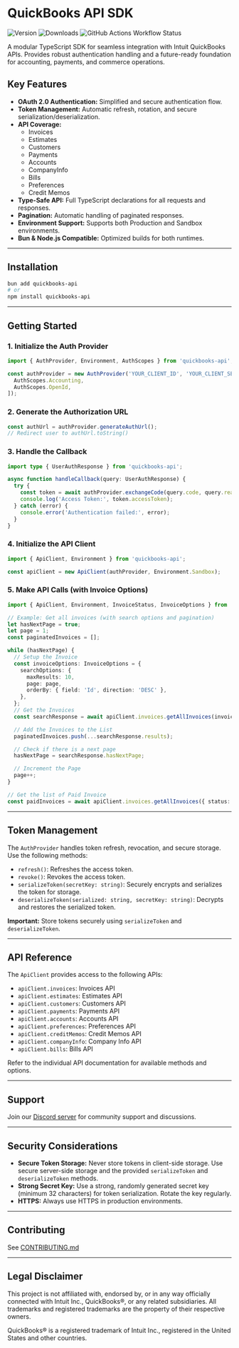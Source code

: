 # QuickBooks API SDK

![Version](https://img.shields.io/npm/v/quickbooks-api?style=for-the-badge&link=https%3A%2F%2Fwww.npmjs.com%2Fpackage%2Fquickbooks-api)
![Downloads](https://img.shields.io/npm/d18m/quickbooks-api?style=for-the-badge&link=https%3A%2F%2Fwww.npmjs.com%2Fpackage%2Fquickbooks-api)
![GitHub Actions Workflow Status](https://img.shields.io/github/actions/workflow/status/Nytely-Official/quickbooks-api/ci.yml?style=for-the-badge&link=https%3A%2F%2Fgithub.com%2FNytely-Official%2Fquickbooks-api)

A modular TypeScript SDK for seamless integration with Intuit QuickBooks APIs. Provides robust authentication handling and a future-ready
foundation for accounting, payments, and commerce operations.

## Key Features

- **OAuth 2.0 Authentication:** Simplified and secure authentication flow.
- **Token Management:** Automatic refresh, rotation, and secure serialization/deserialization.
- **API Coverage:**
  - Invoices
  - Estimates
  - Customers
  - Payments
  - Accounts
  - CompanyInfo
  - Bills
  - Preferences
  - Credit Memos
- **Type-Safe API:** Full TypeScript declarations for all requests and responses.
- **Pagination:** Automatic handling of paginated responses.
- **Environment Support:** Supports both Production and Sandbox environments.
- **Bun & Node.js Compatible:** Optimized builds for both runtimes.

---

## Installation

```bash
bun add quickbooks-api
# or
npm install quickbooks-api
```

---

## Getting Started

### 1. Initialize the Auth Provider

```typescript
import { AuthProvider, Environment, AuthScopes } from 'quickbooks-api';

const authProvider = new AuthProvider('YOUR_CLIENT_ID', 'YOUR_CLIENT_SECRET', 'YOUR_REDIRECT_URI', [
  AuthScopes.Accounting,
  AuthScopes.OpenId,
]);
```

### 2. Generate the Authorization URL

```typescript
const authUrl = authProvider.generateAuthUrl();
// Redirect user to authUrl.toString()
```

### 3. Handle the Callback

```typescript
import type { UserAuthResponse } from 'quickbooks-api';

async function handleCallback(query: UserAuthResponse) {
  try {
    const token = await authProvider.exchangeCode(query.code, query.realmId);
    console.log('Access Token:', token.accessToken);
  } catch (error) {
    console.error('Authentication failed:', error);
  }
}
```

### 4. Initialize the API Client

```typescript
import { ApiClient, Environment } from 'quickbooks-api';

const apiClient = new ApiClient(authProvider, Environment.Sandbox);
```

### 5. Make API Calls (with Invoice Options)

```typescript
import { ApiClient, Environment, InvoiceStatus, InvoiceOptions } from 'quickbooks-api';

// Example: Get all invoices (with search options and pagination)
let hasNextPage = true;
let page = 1;
const paginatedInvoices = [];

while (hasNextPage) {
  // Setup the Invoice
  const invoiceOptions: InvoiceOptions = {
    searchOptions: {
      maxResults: 10,
      page: page,
      orderBy: { field: 'Id', direction: 'DESC' },
    },
  };
  // Get the Invoices
  const searchResponse = await apiClient.invoices.getAllInvoices(invoiceOptions);

  // Add the Invoices to the List
  paginatedInvoices.push(...searchResponse.results);

  // Check if there is a next page
  hasNextPage = searchResponse.hasNextPage;

  // Increment the Page
  page++;
}

// Get the list of Paid Invoice
const paidInvoices = await apiClient.invoices.getAllInvoices({ status: InvoiceStatus.Paid });
```

---

## Token Management

The `AuthProvider` handles token refresh, revocation, and secure storage. Use the following methods:

- `refresh()`: Refreshes the access token.
- `revoke()`: Revokes the access token.
- `serializeToken(secretKey: string)`: Securely encrypts and serializes the token for storage.
- `deserializeToken(serialized: string, secretKey: string)`: Decrypts and restores the serialized token.

**Important:** Store tokens securely using `serializeToken` and `deserializeToken`.

---

## API Reference

The `ApiClient` provides access to the following APIs:

- `apiClient.invoices`: Invoices API
- `apiClient.estimates`: Estimates API
- `apiClient.customers`: Customers API
- `apiClient.payments`: Payments API
- `apiClient.accounts`: Accounts API
- `apiClient.preferences`: Preferences API
- `apiClient.creditMemos`: Credit Memos API
- `apiClient.companyInfo`: Company Info API
- `apiClient.bills`: Bills API

Refer to the individual API documentation for available methods and options.

---

## Support

Join our [Discord server](https://discord.gg/zcdUNMRcQR) for community support and discussions.

---

## Security Considerations

- **Secure Token Storage:** Never store tokens in client-side storage. Use secure server-side storage and the provided `serializeToken` and
  `deserializeToken` methods.
- **Strong Secret Key:** Use a strong, randomly generated secret key (minimum 32 characters) for token serialization. Rotate the key
  regularly.
- **HTTPS:** Always use HTTPS in production environments.

---

## Contributing

See [CONTRIBUTING.md](./CONTRIBUTING.md)

---

## Legal Disclaimer

This project is not affiliated with, endorsed by, or in any way officially connected with Intuit Inc., QuickBooks®, or any related
subsidiaries. All trademarks and registered trademarks are the property of their respective owners.

QuickBooks® is a registered trademark of Intuit Inc., registered in the United States and other countries.
